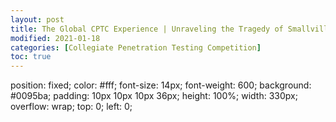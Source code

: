 ```yaml
---
layout: post
title: The Global CPTC Experience | Unraveling the Tragedy of Smallville
modified: 2021-01-18
categories: [Collegiate Penetration Testing Competition]
toc: true
---
```


<style>
img {
  width: 80%;
  height: 80%;
}
  
</style>
 position: fixed; 
 color: #fff; 
 font-size: 14px; 
 font-weight: 600; 
 background: #0095ba; 
 padding: 10px 10px 10px 36px; 
 height: 100%; 
 width: 330px; 
 overflow: wrap; 
 top: 0; 
 left: 0; 
<style>
  

# The Global CPTC Experience | Unraveling the Tragedy of Smallville

by [Alex Tselevich](https://nosecurity.blog/), Brice Lauer, [Silas Shen](https://svl.sh/)

&nbsp;

<div id="sideMenu"> 
	* TOC
  {:toc}
</div> 
<div id="mainContent"> 
	[CONTENT] 
</div>   
  
  
# Abstract:

This blog post's objective is to be used as a way to educate cybersecurity students that are interested in competing in the Collegiate Penetration Testing Competition about how we prepared as a team and what to expect from these competitions. This post can also be used as a starting guide for teams looking to become more competitive in their region. 

<p align="center">
  <img src="{{ site.github.url }}/images/cptc/global.png" />
</p>

# Overview:

The [Collegiate Penetration Testing Competition](https://www.nationalcptc.org/) is a one of a kind cyber security competition that aims to train students to be future consultants through simulated business environments. Teams of up to 6 students will perform a penetration test against the provided fictitious business and document the findings in a [report](https://github.com/nationalcptc/report_examples). While other competitions like CTFs require competitors to locate a flag as its final goal, CPTC goes beyond and pushes for students to think from the perspective of a real threat actor. The competition organizers do an excellent job in making the infrastructure as realistic as possible, hiding confidential proprietary information and sensitive data for students to uncover.  This year's competition ran a little differently as COVID-19 pushed everything online and forced competitors to connect remotely and communicate via Zoom/Discord. While this was more of an inconvenience, we believe that this put us all in positions to practice working as a team and communicating effectively. The [regionals competition](https://cptc-west.stanford.edu/) started on Saturday at 8:30AM for testing and lasted until 5:30PM. After the testing phase, students are given until 1:00AM to write and submit a report detailing the vulnerabilities that were discovered within the environment. This year, there were 8 totals regions spanning across the United States, Canada, Europe, and the Middle East. The first place in each region automatically advances to the [National Finals](https://www.nationalcptc.org/) while the rest of the teams wait anxiously to find out whether or not they advance through wild cards. Wild cards are given to the top 7 schools across all regions, meaning that a particular region can send multiple teams to the finals. The Nationals schedule is similar to Regionals except teams are instead given two full days of testing and are required to turn in and present slides in addition to the written report. This year, the schools that placed in Nationals were Rochester Institute of Technology (1st), Stanford (2nd), and Cal Poly Pomona (3rd). Huge shoutout to all teams!

# How We Prepared

During the summer of 2020, the Cal Poly Pomona CPTC team began training students remotely who displayed an interest in penetration testing and competing amongst a team. The CPTC trainings consisted of numerous penetration testing resources which contained a high-level overview of what penetration testing entails, information on penetration testing frameworks and methodologies, threat intelligence, attack infrastructures, report writing, and more. As this blog is designed to help aid students who have an interest in CPTC, the main focus of preparation that will be discussed is the process of tryouts, information on penetration testing frameworks and methodologies and finally,  and how to practice them as a team. Topics such as planning and report writing are not discussed within this blog post as they are highly unique and should be discussed amongst your own team.
&nbsp;

To preface, training for students at Cal Poly Pomona for CPTC began on July 11, 2020. These trainings took place every Saturday from 10:00 a.m. to 12:00 p.m. and would aid students who showed an interest in penetration testing by equipping them with knowledge that the team gauged would leave students with a well-rounded foundation in penetration testing. After a fair amount of training, students were able to tryout for the CPTC team that would be competing during the 2020-2021 academic year. The tryouts consisted of domain controllers, windows workstations, unix systems, etc. that all had their own paths to domain admin or root. Students would also be required to produce a penetration testing report as a part of the tryout process which would contain topics such as an executive summary, findings, etc.  After the tryouts, a handful of students would be selected to compete in Cal Poly Pomona's CPTC team. The finalized CPTC team would continue to practice every Saturday as a team as well as putting in the hours individually to practice during the week. The remainder of this section will be discussing what we did individually and as a team to train and prepare for CPTC.
&nbsp;

Penetration testing frameworks and methodologies are used to define procedures to follow during a penetration test. It is important for students to understand that the general rule of thumb is not to reinvent the wheel for these frameworks and methodologies, but rather, to utilize the ones presented or utilize a few of these frameworks and create their own when performing penetration testing engagements. A few of these frameworks and methodologies are the following:
&nbsp;

- [MITRE ATT&CK Framework](https://attack.mitre.org/)
- [Cyber Kill Chain](https://www.lockheedmartin.com/en-us/capabilities/cyber/cyber-kill-chain.html)
- [Red Team: Adversarial Attack Simulation Exercises](https://abs.org.sg/docs/library/abs-red-team-adversarial-attack-simulation-exercises-guidelines-v1-06766a69f299c69658b7dff00006ed795.pdf)
- [Open Source Security Testing Methodology Manual - OSSTMM](https://www.isecom.org/research.html)
- [Threat Intelligence-Based Ethical Red Teaming TIBER-EU](https://www.ecb.europa.eu/pub/pdf/other/ecb.tiber_eu_framework.en.pdf)

&nbsp;

With a framework decided, such as the Cyber Kill Chain, understanding what each stage of the Cyber Kill Chain is and what it consists of can aid in understanding what tools, strategies, and methodologies go into each particular stage. For example, during the reconnaissance stage of the Cyber Kill Chain, the goal is to discover and collect information about a particular target. Tools can be used to gather information regarding target validation ([WHOIS](https://linuxconfig.org/look-up-website-information-with-whois-in-linux), [nslookup ](https://linux.die.net/man/1/nslookup)[dnsrecon](https://tools.kali.org/information-gathering/dnsrecon)), finding subdomains ([dig](https://linuxize.com/post/how-to-use-dig-command-to-query-dns-in-linux/), [Nmap](https://nmap.org/), [Sublist3r](https://tools.kali.org/information-gathering/sublist3r)), and fingerprinting ([Nmap](https://nmap.org/), [NetCat](https://www.varonis.com/blog/netcat-commands/), [Wappalyzer](https://www.wappalyzer.com/)). 
&nbsp;

With a good understanding of penetration testing methodologies and frameworks, putting them into practice is imperative. There are lots of resources the infosec community creates to allow aspiring penetration testers to practice and gain exposure to new information. A handful of these resources are:
&nbsp;

- [VulnHub](https://www.vulnhub.com/)
- [HackTheBox](https://www.hackthebox.eu/)
- [TryHackMe](https://tryhackme.com/)

&nbsp;

VulnHub, HackTheBox, and TryHackMe all contain material that allows penetration testers to gain hands-on experience by being able to test their skills, as well as being exposed to the feeling of having to research and learn a new topic on the spot in order to complete the CTF. All three of these resources have a wide range of difficulties which can go from easy to extremely difficult which can allow students from all different skill levels to be able to continue to learn and grow. A general tip our team would suggest is ensuring there is a methodical approach in mind when using these resources. For example, when teams are going through these vulnerable boxes there should be a fair amount of understanding on what the vulnerability is, why is it vulnerable, how an exploit is taking advantage of the vulnerability, and lastly how someone could fix the vulnerability to ensure their system is more secure. Going through this process, teams will begin to gain a better understanding of why vulnerabilities and exploits may exist and begin to develop a sense of pattern recognition that can lead teams to discover vulnerabilities quicker and have an understanding of how they may be exploited.
&nbsp;

<p align="center">
  <img src="{{ site.github.url }}/images/cptc/htb.png" />
</p>

The Cal Poly Pomona CPTC team also trained on material specifically applying to web application security. For this, the CPTC team utilized [PortSwigger's Web Security Academy](https://portswigger.net/web-security), which provides free online training on web application security with documentation and hands-on labs which contain topics such as SQL injection, Cross-site scripting (XSS), OAuth authentication, and much more. As CPTC attempts to replicate industry-like environments, having a good understanding of web application security is essential as there is a high likelihood of web applications being present in the CPTC environment as well as in the industry.

<p align="center">
  <img src="{{ site.github.url }}/images/cptc/academy.png" />
</p>

Lastly, the Cal Poly Pomona CPTC team utilized [Snap Labs](https://www.snaplabs.io/) which would aid us in pentesting an environment similar to CPTC's. Snap Labs provides advanced simulated networks which contain simulated users, network sizes, vulnerabilities and escalation paths, industry theming, Windows Active Directory, and more. With Snap Labs replicating industry-like environments, it allowed the Cal Poly Pomona CPTC team to better understand the methodology that goes into attacking an industry-like environment which differs greatly from pentesting individual systems. Snap Labs allows for escalation paths to observe findings that would be in an industry-like environment, such as information disclosure of employees or possible clients. Furthermore, the methodology of pivoting, which is used when a compromised system is used to attack other systems on the same network due to firewalls configurations can be practiced as Snap Lab environments have at least 25 systems within their network being ran and can be used to pivot from one system to another.

<p align="center">
  <img src="{{ site.github.url }}/images/cptc/snaplabs.png" />
</p>

# OSINT

Open Source Intelligence, also known as OSINT, is defined as the practice of collecting information from published or otherwise publicly available sources. Once teams are provided information about the "client",  they are expected to perform OSINT and gather information. By using OSINT, we are able to learn about the organization and employees before beginning the engagement. OSINT is able to help steer our plan of action during competitions and can also reveal crucial information that can be used to gain knowledge of possible vectors into the network. 

&nbsp;

This year's fictitious company was called Next Generation Power and Water, NGPEW, which was a regional power and water utility company servicing  the city of Smallville. Almost every year, there is some sort of interesting information about the company that is found on various social media platforms, GitHub, and various other sites.  NGPEW also had its own website that had a section boasting its strong password policy, even including examples of strong passwords such as: `StrongPassword1, WestThompsonDam, etc.`Funny enough, we were able to use these credentials to brute force into a  Domain  Administrator account. On NGPEW's GitHub, we discovered that there were commits on the repository that an NGPEW employee accidentally pushed that contained internal information about the [PowerBus diagram](https://github.com/Next-Generation-Power-and-Water/docs/blob/6cb3049ecc95c8ed55aa9b1c1d362e975b7d59f4/PowerBus-Overview.png) and the company [organization structure](https://github.com/Next-Generation-Power-and-Water/docs/blob/6cb3049ecc95c8ed55aa9b1c1d362e975b7d59f4/Demo_Organization_Import_09_03_2020.pdf). With an entire list of the company's employee names and roles, we were able to further investigate and find Twitter and LinkedIn profiles associated with the company.   Furthermore, the discovered employee names could be used to generate a list of usernames that the company utilizes given different possible naming conventions. The roles are equally as important as it gives teams an insight into which employees are considered high priority targets during the engagement. 

&nbsp;

<p align="center">
  <img src="{{ site.github.url }}/images/cptc/fakenews.png" />
</p>


OSINT is definitely a fun part of the competition and should not be underestimated as it will give you points! Dan Borges has been the lead on creating OSINT for CPTC and his [blog ](http://lockboxx.blogspot.com/search?q=osint)has lots of good information about past OSINT created!

<p align="center">
  <img src="{{ site.github.url }}/images/cptc/dox.png" />
</p>

# Regionals Experience

Western Regionals CPTC hosted by Stanford had us RDP into Windows jumpboxes and then SSH into a Kali box. We knew in advance the tools and wordlists that we would need, so we had PowerShell and Bash scripts ready in our GitHub repo to quickly deploy everything to our competition machines. Our infrastructure team stood up a [collaborative host management server](https://svl.sh/nvis/) and we ran its client. Once the two subnets were nmapped, port scan results were forwarded to the server, which gave us a centralized interface to track our progress on each of the boxes.

&nbsp;

When you have over 20 active systems to pentest in under a day, keeping track of each system's completion is crucial. Our red-teaming platform nVis let us mark boxes as complete, in progress, or needing a second look.

<p align="center">
  <img src="{{ site.github.url }}/images/cptc/nVis Screenshot.png"/>
</p>

We split our efforts and everyone focused on technologies they had the strongest background in - we got initial access in multiple places pretty quick. First, our password spray against the Windows boxes hit a jackpot - Domain Admin credentials. Second, we found an exploit for and got remote code execution on the company help desk web application. And finally, we got a web shell on the main web server using the allowed PUT method.

&nbsp;

Once we had full access to the corporate network, our efforts became focused on the industrial control systems. We couldn't figure out what was running on the power subnet and didn't see any obvious access vectors, so we spun up an OpenVAS container and started an intense nmap scan against it. What could go wrong?

&nbsp;

Our team captain got an  emergency call from our point of contact with evacuation sirens in the background - "What the hell did you do? Smallville’s systems have been working for decades! There's water flowing everywhere". We had to stop everything we were doing, because the dam was overflowing. We scrambled to troubleshoot it and send all of our recent traffic logs to the NGPEW IT, but then we got the other end of the extreme - the water level was too low. We called our point of contact and were told that the levels are dangerously low - their nuclear power plant isn't getting enough water. Crisis was barely averted last minute when we realized our OpenVAS was still running.

&nbsp;

Having nearly turned a city into both Atlantis and Chernobyl within the span of an hour, we learned a valuable lesson that the CPTC organizers wanted to teach us - extreme caution must be taken with industrial control systems. Despite that, we took 2nd place, even outperforming Stanford University, who came in 3rd just behind us. 

# Regionals → Nationals

Although Cal Poly Pomona had placed 2nd in the Western region, we were confident that we would receive a wildcard spot and continue competing at Nationals. One of the first things that we did post-competition was documenting all of the information that we gathered during the engagement such as version numbers of services and especially noting down the technical issues that we ran into. For certain applications, we were able to recreate and becoming more familiar with the applications on our own systems such as the [Mantis Bug Tracker ](https://www.mantisbt.org/)and [RocketChat](https://rocket.chat/). As a team, we would come up with a list of topics to research in preparation of Nationals and ensure that we have a teammate that could specialize in that topic. For most of the weeks after Regionals, our teammates would be working individually in strategizing their own game plan going into the upcoming engagement. 

&nbsp;

It is highly encouraged that teams go into these competitions with a rough idea of what sort of tasks need to be completed within the first hour or so.  Often times, when the competitions starts and with so many things needing to be done, we sometimes freeze under the pressure and waste time trying to recuperate and gather our thoughts. Because the Nationals environment will likely contain existing Regionals infrastructure, it is especially important to note down steps for reverifying previously discovered vulnerabilities. A few weeks before Nationals competition, our team worked on rewriting sections of the report and fixed parts of the technical findings that we didn’t have time to fix during Regionals. In addition, we spent time preparing a slide deck template that contained basic information we would use during the Nationals presentation. We would recommend the teams that advance to Nationals take the time to debrief the Regionals environment and strategize in order to maximize the time given during the two days of testing. 

&nbsp;

# Nationals Experience

The CPTC finals were a technological feat made possible thanks to the Rochester Institute of Technology, who hosted it from their new [Cyber Range](https://www.rit.edu/cybersecurity/cyber-range), which is their brand new cybersecurity training and competition center. If not for COVID-19, we would have been there in-person for the global round of CPTC.

<p align="center">
  <img src="{{ site.github.url }}/images/cptc/GCIoutside.jpg"/>
</p>

Once we were connected to the competition VDI and all of our scripts and infrastructure was deployed, we hit a roadblock the competition organizers wanted us to face - network segmentation. Next Generation Power and Water actually took our advice from the initial engagement and implemented strict access control lists, effectively barring us from communicating with 2 of the 3 subnets in scope. To add to the difficulty of the engagement, competition organizers patched off and secured nearly every vulnerability in the 1 subnet we had access to. NGPEW sprinkled in some rabbit holes for us to go down and in the absence of any other vectors, we followed some of them. Let's just say our team can now recite the entire Rocket.Chat API documentation.

&nbsp;

The Windows environment, usually fruitful, was hardened to stone. Our attempts to poll LDAP for enumeration failed just as our DNS zone-transfer attempts. By the end of day 1, things were looking grim for our technical findings. We were stumped when the point-of-contact asked us to list a few areas for improvement. We weren't about to give up though, so a password spray was ran against the domain, and that gave us the foothold. Turned out that several executive's workstations on the corporate subnet had the same weak local administrator password, which we managed to exploit. With barely 20 minutes left before the end of day 1, we did as much recon on the rest of the environment as we could and then began to plan for tomorrow, once VDI access was cut.

&nbsp;

PLCs that were implemented within NGPEW's network were quite difficult to assess as they were sensitive in nature. To elaborate on how sensitive the PLCs were, if we were to run scans against the PLC there was potential for it to go down. With that in mind, we approached testing the PLC with care. The PLCs were able to be accessed through NetCat or [QModMaster](https://sourceforge.net/projects/qmodmaster/), which is a graphical user interface that can communicate with ModBus RTU and TCP slaves. Furthermore, the dam's API was also accessible by navigating to its IP address which would return a JSON object which included metrics for all power systems. Packet captures of the HMI using [Wireshark](https://www.wireshark.org/) also presented the format of POST requests which can be used for analysis. In the end, NGPEW having no authentication to their PLCs or API could have allowed attackers with malicious intent to modify power generation systems, trigger alarm systems, or exceed safety levels which could lead to equipment being damaged and workers being endangered which would not leave NGPEW in a very enjoyable position.

&nbsp;

The first thing we did once Day 2 testing began was running  nmap scans from the corporate network, hoping that we would gain visibility into the previously segmented network. While the subnets were being scanned, our team began to enumerate through the workstation  we gained access to the other day using a simple [Powershell script](https://github.com/SighLessShen/miscScripts/blob/master/FindMediaFiles).  The script will enumerate through the `C:\Users` folder and recursively search for file types of interest such as` .txt , .exe , .pdf , etc. `While looking through each workstation, we discovered there was a folder called ThunderBird under `AppData/Roaming. `A quick visit to Google indicated that ThunderBird was an email client developed by Mozilla FireFox and that emails could be stored locally. Our team was able to read these emails and discover employees sending credentials to one another. Using this information, we were able to authenticate to an exposed VNC server.  Once we compromised the corporate subnet, we moved laterally to both power and services subnet, taking over everything in our path. Taught by the struggle of the corporate subnet, we started trying variations on "password2" that got us onto the workstations, and funny enough, it worked. Weak passwords got us onto the billing database, the former helpdesk server and the main public-facing web server. While we enumerated the systems and services that were compromised, we also ensured to do our due diligence and check the entire file systems, databases, etc. for any information disclosure or possible leads to gain more persistence in NGPEW's network. We also validated many of the regionals findings and noticed a funny pattern - NGPEW kept telling us they fixed everything, but turns out they simply moved all the vulnerable systems to a different subnet. Most of the things we outlined in our first report were still present and that gave us quite a few free points.

&nbsp;

The international round of CPTC ended with us giving a presentation on our findings and when it was all wrapped up, we were the 3rd best team in all of the United States as well as parts of Canada, Europe and the Middle East. When we had a 1-on-1 debrief with the competition organizers, we were told that we actually got 1st place in technical findings and did consistently well overall. RIT and Stanford surely need to watch out, because Cal Poly Pomona has been steadily improving with every CPTC we've had.

<p align="center">
  <img src="{{ site.github.url }}/images/cptc/comingforyou.png" />
</p>

# Benefits

Participating in the Western Regional CPTC as well as the CPTC Finals innately provided an exceptional amount of benefits that could only be obtained through competing; specifically the amount of experience CPTC provides. 

&nbsp;

During CPTC, students must remember that they are not pentesting as if they are competing in a CTF, but rather, that they are consultants. Knowing this, teams will begin to feel the realism as company infrastructure needs to contain consistent uptime, exploits that may cause downtime should be discussed with your clients to gain permission to assess the vulnerability, your clients should be aware of faults in their system during your engagement, and presentations should be presented professionally amongst the team. Just having this sense of realism as if we were consultants in an internship or a full-time job gave an immense amount of benefit that other competitions do not provide. 

&nbsp;

Not only did the interaction with clients present a vast amount of experience, but the penetration test and report would simulate industry-like penetration testing engagements. During the Western Regional CPTC, the fictitious company NGPEW would have tons of vulnerabilities and weak network segmentation. From ticketing sites that were outdated, to chatting services that employees would use to share credentials with each other; it was apparent that NGPEW had a lot of problems in their environment. Fast forwarding to the CPTC finals, it seemed clear that NGPEW had listened to a lot of the teams suggestions and had secured their infrastructure fairly well as NGPEW's networks were segmented off and at first sight seemed as if they had no vulnerabilities at all. During the first day, this gave the whole team the experience of what it feels like to dig deep into a rabbit hole. Experiencing the pain of network segmentation due to access control lists ("ACLs") and not having a foothold anywhere on the environment definitely hurt, but it did not deter us from trying everything we have studied and learned. With our team staying determined, we eventually gained credentials to a user which would  initiate our start of pivoting from system to system and gaining more and more persistence within NGPEW's infrastructure.  Overall, the team definitely ran into trouble here and there, whether it was from the ACLs or the sensitive nature of industrial control systems within NGPEW; the team gained a lot of technical experience by  learning how to overcome these obstacles.

&nbsp;

 A few other benefits that CPTC provides is teaching students how to produce an industry standard penetration test report and provide suggestions on how to present to executives. Learning to create an industry standard penetration test report on your own without prior experience is not an easy task to do. Coming across penetration test reports used in the industry is difficult, as well as resources and examples of penetration test reports are hard to come across. As CPTC strives to educate their participants, [reports ](https://github.com/nationalcptc/report_examples)from every team that competed in the CPTC finals of 2019 have been posted on GitHub. This allows students and teams who were interested in seeing how teams produced their reports to identify some key areas of improvement for their own reports. With the ability to identify where your team may improve on by reviewing other team's reports, the quality of reports should improve over time which is great for all teams. On top of this, the volunteers of CPTC who judge your team's penetration test report and presentation will be supplying their own input on the team's strong suits as well as where they can improve based on their experience in the industry. 
 
 &nbsp;

Overall, the benefits the students can get by practicing and being a part of CPTC is unique as the amount of experience, knowledge, and exposure students will get is something that can only be obtained by competing in CPTC.

# Looking Forward

Next CPTC season is promising to be just as exciting - the target has been announced to be a French bakery with both storefront applications and backend production industrial control systems that we will get to hack. This year was the first CPTC season for half of our team, yet it didn't deter us from placing third internationally, because of the knowledge that's transferred from one generation to the other. 

<p align="center">
  <img src="{{ site.github.url }}/images/cptc/ErZn5GwXEAAONVb.jpg" />
</p>

Consistent excellency isn't created overnight - it has to be nurtured and eventually passed on entirely to the next roster. All but one team member will graduate by the time CPTC 2021 comes, but the new roster won't have to start from scratch - they will be building upon the knowledge accumulated by every team before them, including ours. 
